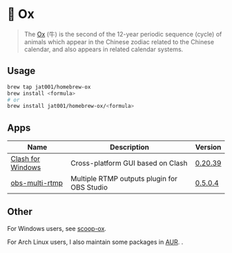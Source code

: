 # 🐂 Ox

> The [Ox](https://en.wikipedia.org/wiki/Ox_(zodiac)) (牛) is the second of the 12-year periodic sequence (cycle) of animals which appear in the Chinese zodiac related to the Chinese calendar, and also appears in related calendar systems.

## Usage

```bash
brew tap jat001/homebrew-ox
brew install <formula>
# or
brew install jat001/homebrew-ox/<formula>
```

## Apps
<!-- Generated by bin/update_readme.rb, do not edid it manually. -->
Name | Description | Version
--- | --- | ---
[Clash for Windows](https://web.archive.org/web/20231030023332/https://github.com/Fndroid/clash_for_windows_pkg) | Cross-platform GUI based on Clash | [0.20.39](https://github.com/jat001/homebrew-ox/tree/master/Casks/clash-for-windows.rb)
[obs-multi-rtmp](https://github.com/sorayuki/obs-multi-rtmp) | Multiple RTMP outputs plugin for OBS Studio | [0.5.0.4](https://github.com/jat001/homebrew-ox/tree/master/Casks/obs-multi-rtmp.rb)
<!-- Generated by bin/update_readme.rb, do not edid it manually. -->

## Other

For Windows users, see [scoop-ox](https://github.com/jat001/scoop-ox).

For Arch Linux users, I also maintain some packages in [AUR](https://aur.archlinux.org/packages?SeB=m&K=Jat).
.
